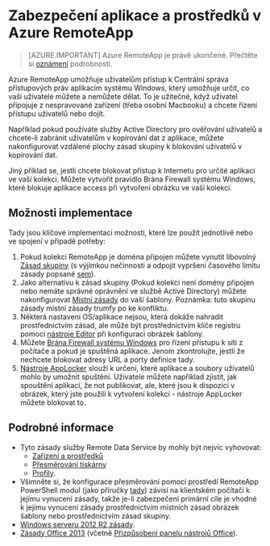 
<properties
    pageTitle="Zabezpečení aplikace a prostředků v Azure RemoteApp | Microsoft Azure"
    description="Zjistěte, jak uzamknout aplikace a zdroje v Azure RemoteApp"
    services="remoteapp"
    documentationCenter=""
    authors="lizap"
    manager="mbaldwin" />

<tags
    ms.service="remoteapp"
    ms.workload="compute"
    ms.tgt_pltfrm="na"
    ms.devlang="na"
    ms.topic="article"
    ms.date="08/15/2016"
    ms.author="elizapo" />



# <a name="secure-apps-and-resources-in-azure-remoteapp"></a>Zabezpečení aplikace a prostředků v Azure RemoteApp

> [AZURE.IMPORTANT]
> Azure RemoteApp je právě ukončené. Přečtěte si [oznámení](https://go.microsoft.com/fwlink/?linkid=821148) podrobnosti.

Azure RemoteApp umožňuje uživatelům přístup k Centrální správa přístupových práv aplikacím systému Windows, který umožňuje určit, co vaši uživatelé můžete a nemůžete dělat.  To je užitečné, když uživatel připojuje z nespravované zařízení (třeba osobní Macbooku) a chcete řízení přístupu uživatelů nebo dojít.

Například pokud používáte služby Active Directory pro ověřování uživatelů a chcete-li zabránit uživatelům v kopírování dat z aplikace, můžete nakonfigurovat vzdálené plochy zásad skupiny k blokování uživatelů v kopírování dat.

Jiný příklad se, jestli chcete blokovat přístup k Internetu pro určité aplikaci ve vaší kolekci. Můžete vytvořit pravidlo Brána Firewall systému Windows, které blokuje aplikace access při vytvoření obrázku ve vaší kolekci.

## <a name="implementation-options"></a>Možnosti implementace

  Tady jsou klíčové implementaci možnosti, které lze použít jednotlivě nebo ve spojení v případě potřeby:

1.  Pokud kolekci RemoteApp je doména připojen můžete vynutit libovolný [Zásad skupiny](https://technet.microsoft.com/library/cc725828.aspx) (s výjimkou nečinnosti a odpojit vypršení časového limitu zásady popsané [sem](../azure-subscription-service-limits.md)).
2.  Jako alternativu k zásad skupiny (Pokud kolekci není domény připojen nebo nemáte správné oprávnění ve službě Active Directory) můžete nakonfigurovat [Místní zásady](https://technet.microsoft.com/library/cc775702.aspx) do vaší šablony.  Poznámka: tuto skupinu zásady místní zásady trumfy po ke konfliktu.
3.  Některá nastavení OS/aplikace nejsou, která dokáže nahradit prostřednictvím zásad, ale může být prostřednictvím klíče registru pomocí [nástroje Editor](./remoteapp-hybridtrouble.md) při konfiguraci obrázek šablony.
4.  Můžete [Brána Firewall systému Windows](http://windows.microsoft.com/en-US/windows-8/Windows-Firewall-from-start-to-finish) pro řízení přístupu k síti z počítače a pokud je spuštěná aplikace. Jenom zkontrolujte, jestli že nechcete blokovat adresy URL a porty definice tady.
5.  [Nástroje AppLocker](https://technet.microsoft.com/library/hh831440.aspx) slouží k určení, které aplikace a soubory uživatelů mohlo by umožnit spuštění. Uživatele můžete například zjistit, jak spouštění aplikací, že not publikovat, ale, které jsou k dispozici v obrázek, který jste použili k vytvoření kolekci - nástroje AppLocker můžete blokovat to.

## <a name="detailed-information"></a>Podrobné informace

- Tyto zásady služby Remote Data Service by mohly být nejvíc vyhovovat:
    - [Zařízení a prostředků](https://technet.microsoft.com/library/ee791794.aspx)
    - [Přesměrování tiskárny](https://technet.microsoft.com/library/ee791784.aspx)
    - [Profily](https://technet.microsoft.com/library/ee791865.aspx).
- Všimněte si, že konfigurace přesměrování pomocí prostředí RemoteApp PowerShell modul (jako příručky [tady](./remoteapp-redirection.md)) závisí na klientském počítači k jejímu vynucení zásady, takže je-li zabezpečení primární cíle je vhodné k jejímu vynucení zásady prostřednictvím místních zásad obrázek šablony nebo prostřednictvím zásad skupiny.
- [Windows serveru 2012 R2 zásady](https://technet.microsoft.com/library/hh831791.aspx).
- [Zásady Office 2013](https://technet.microsoft.com/library/cc178969.aspx) (včetně [Přizpůsobení panelu nástrojů Office](https://technet.microsoft.com/library/cc179143.aspx)).
